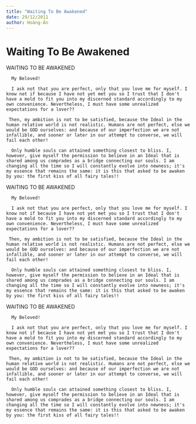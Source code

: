 ```yaml
---
title: "Waiting To Be Awakened"
date: 29/12/2011
author: Hoàng-Ân
---
```


# Waiting To Be Awakened

WAITING TO BE AWAKENED

      My Beloved!

      I ask not that you are perfect, o­nly that you love me for myself. I know not if because I have not yet met you so I trust that I don't have a mold to fit you into my discerned standard accordingly to my own convenience. Nevertheless, I must have some unrealized expectations for a lover??

     Then, my ambition is not to be satisfied, because the Ideal in the human relative world is not realistic. Humans are not perfect, else we would be GOD ourselves: and because of our imperfection we are not infallible, and sooner or later in our attempt to converse, we will fail each other!

      O­nly humble souls can attained something closest to bliss. I, however, give myself the permission to believe in an Ideal that is shared among us comprades as a bridge connecting our souls. I am changing all the time so I will constantly evolve into newness; it's my essence that remains the same: it is this that asked to be awaken by you: the first kiss of all fairy tales!!

WAITING TO BE AWAKENED

      My Beloved!

      I ask not that you are perfect, o­nly that you love me for myself. I know not if because I have not yet met you so I trust that I don't have a mold to fit you into my discerned standard accordingly to my own convenience. Nevertheless, I must have some unrealized expectations for a lover??

     Then, my ambition is not to be satisfied, because the Ideal in the human relative world is not realistic. Humans are not perfect, else we would be GOD ourselves: and because of our imperfection we are not infallible, and sooner or later in our attempt to converse, we will fail each other!

      O­nly humble souls can attained something closest to bliss. I, however, give myself the permission to believe in an Ideal that is shared among us comprades as a bridge connecting our souls. I am changing all the time so I will constantly evolve into newness; it's my essence that remains the same: it is this that asked to be awaken by you: the first kiss of all fairy tales!!

WAITING TO BE AWAKENED

      My Beloved!

      I ask not that you are perfect, o­nly that you love me for myself. I know not if because I have not yet met you so I trust that I don't have a mold to fit you into my discerned standard accordingly to my own convenience. Nevertheless, I must have some unrealized expectations for a lover??

     Then, my ambition is not to be satisfied, because the Ideal in the human relative world is not realistic. Humans are not perfect, else we would be GOD ourselves: and because of our imperfection we are not infallible, and sooner or later in our attempt to converse, we will fail each other!

      O­nly humble souls can attained something closest to bliss. I, however, give myself the permission to believe in an Ideal that is shared among us comprades as a bridge connecting our souls. I am changing all the time so I will constantly evolve into newness; it's my essence that remains the same: it is this that asked to be awaken by you: the first kiss of all fairy tales!!
